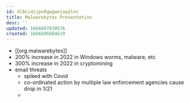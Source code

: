 ```yaml
---
id: 4l8cidzjpx0gwgwojayplnc
title: Malwarebytes Presentation
desc: ''
updated: 1666897030576
created: 1666896884619
---
```


- [[org.malwarebytes]]
- 200% increase in 2022 in Windows worms, malware, etc
- 300% increase in 2022 in cryptomining
- email threats 
  - spiked with Covid
  - co-ordinated action by multiple law enforcement agencies cause drop in 1/21
  - 